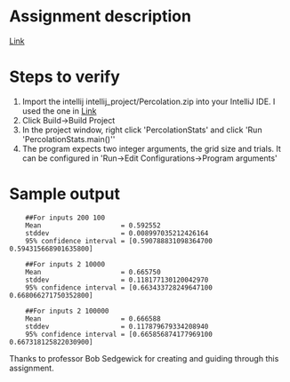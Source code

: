 # Assignment description
[Link](http://coursera.cs.princeton.edu/algs4/assignments/percolation.html)

# Steps to verify
1. Import the intellij intellij_project/Percolation.zip into your IntelliJ IDE. I used the one in [Link](https://lift.cs.princeton.edu/java/windows/)
2. Click Build->Build Project
3. In the project window, right click 'PercolationStats' and click 'Run 'PercolationStats.main()'' 
4. The program expects two integer arguments, the grid size and trials. It can be configured in 'Run->Edit Configurations->Program arguments'  

# Sample output

        ##For inputs 200 100
        Mean                    = 0.592552
        stddev                  = 0.008997035212426164
        95% confidence interval = [0.590788831098364700 0.594315668901635800]
        
        ##For inputs 2 10000
        Mean                    = 0.665750
        stddev                  = 0.118177130120042970
        95% confidence interval = [0.663433728249647100 0.668066271750352800]
        
        ##For inputs 2 100000
        Mean                    = 0.666588
        stddev                  = 0.117879679334208940
        95% confidence interval = [0.665856874177969100 0.667318125822030900]

Thanks to professor Bob Sedgewick  for creating and guiding through this assignment.
